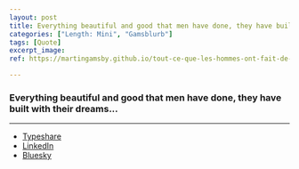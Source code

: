 ```yaml
---
layout: post
title: Everything beautiful and good that men have done, they have built with their dreams...
categories: ["Length: Mini", "Gamsblurb"]
tags: [Quote]
excerpt_image: 
ref: https://martingamsby.github.io/tout-ce-que-les-hommes-ont-fait-de-beau-et-de-bien-ils-lont-construit-avec-leurs-reves

---
```


### **Everything beautiful and good that men have done, they have built with their dreams...**



---

- [Typeshare](https://typeshare.co/martingamsby/posts/cm2f4c0vb00vdi40dl30g00o7)
- [LinkedIn](https://typeshare.co/martingamsby/posts/everything-beautiful-o0mc1)
- [Bluesky](https://bsky.app/profile/martingamsby.bsky.social/post/3l6x5dbuubd2c)

